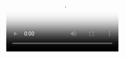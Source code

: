 <video poster = '{{ site.baseurl }}/assets/landing.png}'>
  <source src = 'https://s3.us-east-2.amazonaws.com/blakejackovit.ch/839A1335_2.mov'>
</video>
<div class = 'overlay flex cast'>
  <i class="fa fa-play fa-3x play" aria-hidden="true"></i>
</div>
